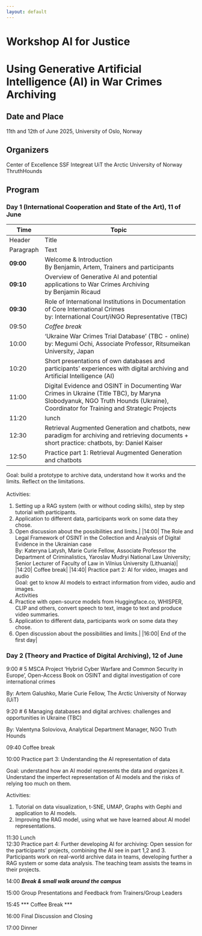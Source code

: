 ```yaml
---
layout: default
---
```


# Workshop AI for Justice
# Using Generative Artificial Intelligence (AI) in War Crimes Archiving

## Date and Place
11th and 12th of June 2025, University of Oslo, Norway

## Organizers
Center of Excellence SSF Integreat
UiT the Arctic University of Norway
ThruthHounds

## Program

### Day 1 (International Cooperation and State of the Art), 11 of June

| Time | Topic |
| --- | ----------- |
| Header | Title |
| Paragraph | Text |
|**09:00** |Welcome & Introduction <br> By Benjamin, Artem, Trainers and participants| 
|**09:10** |Overview of Generative AI and potential applications to War Crimes Archiving<br> by Benjamin Ricaud|
|**09:30** | Role of International Institutions in Documentation of Core International Crimes<br> by: International Court/iNGO Representative (TBC)|
|09:50| *Coffee break*|
|10:00| ‘Ukraine War Crimes Trial Database’ (TBC - online)<br> by: Megumi Ochi, Associate Professor, Ritsumeikan University, Japan |　　
|10:20 | Short presentations of own databases and participants’ experiences with digital archiving and Artificial Intelligence (AI)|
|11:00| Digital Evidence and OSINT in Documenting War Crimes in Ukraine (Title TBC), by Maryna Slobodyanuk, NGO Truth Hounds (Ukraine), Coordinator for Training and Strategic Projects |
|11:20| lunch|
|12:30| Retrieval Augmented Generation and chatbots, new paradigm for archiving and retrieving documents + short practice: chatbots, by: Daniel Kaiser|
|12:50| Practice part 1: Retrieval Augmented Generation and chatbots <br>
Goal: build a prototype to archive data, understand how it works and the limits. Reflect on the limitations.<br>
<br>
Activities:
1. Setting up a RAG system (with or without coding skills), step by step tutorial with participants.
2. Application to different data, participants work on some data they chose.
3. Open discussion about the possibilities and limits.|
|14:00| The Role and Legal Framework of OSINT in the Collection and Analysis of Digital Evidence in the Ukrainian case<br>By: Kateryna Latysh, Marie Curie Fellow, Associate Professor the Department of Criminalistics, Yaroslav Mudryi National Law University; Senior Lecturer of Faculty of Law in Vilnius University (Lithuania)|
|14:20| Coffee break|
|14:40| Practice part 2: AI for video, images and audio<br>Goal: get to know AI models to extract information from video, audio and images.<br>Activities                                                
1. Practice with open-source models from Huggingface.co, WHISPER, CLIP and others, convert speech to text, image to text and produce video summaries.
2. Application to different data, participants work on some data they chose.
3. Open discussion about the possibilities and limits.|
|16:00| End of the first day|


### Day 2 (Theory and Practice of Digital Archiving), 12 of June

9:00  # 5 MSCA Project ‘Hybrid Cyber Warfare and Common Security in Europe’, Open-Access Book on OSINT and digital investigation of core international crimes 

  By: Artem Galushko, Marie Curie Fellow, The Arctic University of Norway (UiT)


9:20  # 6 Managing databases and digital archives: challenges and opportunities in Ukraine (TBC)

By: Valentyna Soloviova, Analytical Department Manager, NGO Truth Hounds 

09:40 Coffee break 

10:00 Practice part 3: Understanding the AI representation of data

Goal: understand how an AI model represents the data and organizes it. Understand the imperfect representation of AI models and the risks of relying too much on them.

Activities:
1. Tutorial on data visualization, t-SNE, UMAP, Graphs with Gephi and application to AI models.
2. Improving the RAG model, using what we have learned about AI model representations.
                
11:30     Lunch                              
12:30   Practice part 4: Further developing AI for archiving: 
Open session for the participants' projects, combining the AI see in part 1,2 and 3.
Participants work on real-world archive data in teams, developing further a RAG system or some data analysis. The teaching team assists the teams in their projects.

14:00 ***Break & small walk around the campus***                                                  

15:00 Group Presentations and Feedback from Trainers/Group Leaders     

15:45 *** Coffee Break ***

16:00   Final Discussion and Closing  

17:00 Dinner 